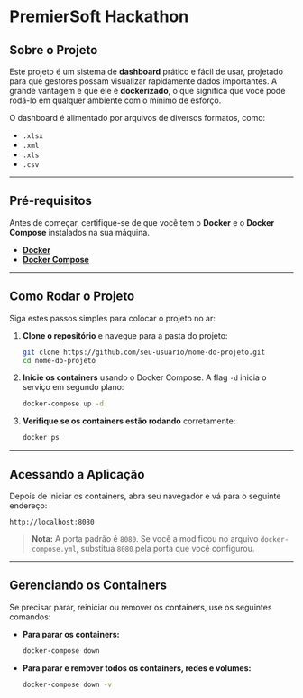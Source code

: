 # PremierSoft Hackathon

## Sobre o Projeto

Este projeto é um sistema de **dashboard** prático e fácil de usar, projetado para que gestores possam visualizar rapidamente dados importantes. A grande vantagem é que ele é **dockerizado**, o que significa que você pode rodá-lo em qualquer ambiente com o mínimo de esforço.

O dashboard é alimentado por arquivos de diversos formatos, como:

  * `.xlsx`
  * `.xml`
  * `.xls`
  * `.csv`

-----

## Pré-requisitos

Antes de começar, certifique-se de que você tem o **Docker** e o **Docker Compose** instalados na sua máquina.

  * **[Docker](https://docs.docker.com/get-docker/)**
  * **[Docker Compose](https://docs.docker.com/compose/install/)**

-----

## Como Rodar o Projeto

Siga estes passos simples para colocar o projeto no ar:

1.  **Clone o repositório** e navegue para a pasta do projeto:

    ```bash
    git clone https://github.com/seu-usuario/nome-do-projeto.git
    cd nome-do-projeto
    ```

2.  **Inicie os containers** usando o Docker Compose. A flag `-d` inicia o serviço em segundo plano:

    ```bash
    docker-compose up -d
    ```

3.  **Verifique se os containers estão rodando** corretamente:

    ```bash
    docker ps
    ```

-----

## Acessando a Aplicação

Depois de iniciar os containers, abra seu navegador e vá para o seguinte endereço:

`http://localhost:8080`

> **Nota:** A porta padrão é `8080`. Se você a modificou no arquivo `docker-compose.yml`, substitua `8080` pela porta que você configurou.

-----

## Gerenciando os Containers

Se precisar parar, reiniciar ou remover os containers, use os seguintes comandos:

  * **Para parar os containers:**

    ```bash
    docker-compose down
    ```

  * **Para parar e remover todos os containers, redes e volumes:**

    ```bash
    docker-compose down -v
    ```
